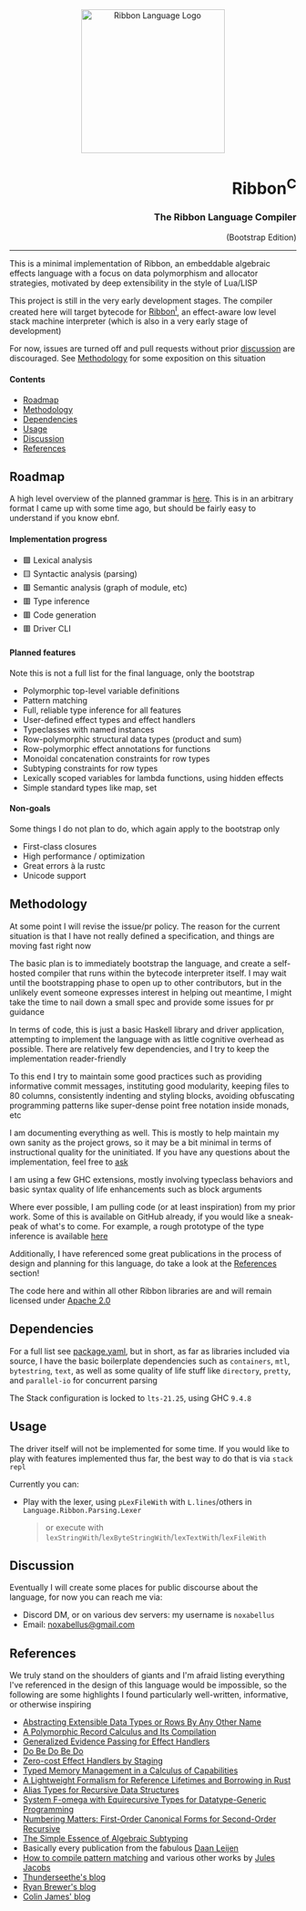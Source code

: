 <div align="center">
  <img style="height: 18em"
       alt="Ribbon Language Logo"
       src="https://ribbon-lang.github.io/images/logo_full.svg"
       />
</div>

<div align="right">
  <h1>Ribbon<sup>C</sup></h1>
  <h3>The Ribbon Language Compiler</h3>
  (Bootstrap Edition)
</div>

-----

This is a minimal implementation of Ribbon, an embeddable algebraic effects
language with a focus on data polymorphism and allocator strategies, motivated
by deep extensibility in the style of Lua/LISP

This project is still in the very early development stages. The compiler created
here will target bytecode for
[Ribbon<sup>I</sup>](https://github.com/ribbon-lang/ribboni), an effect-aware
low level stack machine interpreter (which is also in a very early stage of
development)

For now, issues are turned off and pull requests without prior
[discussion](#discussion) are discouraged. See [Methodology](#methodology) for
some exposition on this situation

#### Contents
- [Roadmap](#roadmap)
- [Methodology](#methodology)
- [Dependencies](#dependencies)
- [Usage](#usage)
- [Discussion](#discussion)
- [References](#references)


## Roadmap

A high level overview of the planned grammar is [here](grammar). This is in an
arbitrary format I came up with some time ago, but should be fairly easy to
understand if you know ebnf.

#### Implementation progress
- 🟩 Lexical analysis
- 🟨 Syntactic analysis (parsing)
- 🟥 Semantic analysis (graph of module, etc)
- 🟥 Type inference
- 🟥 Code generation
- 🟥 Driver CLI

#### Planned features
Note this is not a full list for the final language, only the bootstrap
- Polymorphic top-level variable definitions
- Pattern matching
- Full, reliable type inference for all features
- User-defined effect types and effect handlers
- Typeclasses with named instances
- Row-polymorphic structural data types (product and sum)
- Row-polymorphic effect annotations for functions
- Monoidal concatenation constraints for row types
- Subtyping constraints for row types
- Lexically scoped variables for lambda functions, using hidden effects
- Simple standard types like map, set

#### Non-goals
Some things I do not plan to do, which again apply to the bootstrap only
- First-class closures
- High performance / optimization
- Great errors à la rustc
- Unicode support


## Methodology

At some point I will revise the issue/pr policy. The reason for the current
situation is that I have not really defined a specification, and things are
moving fast right now

The basic plan is to immediately bootstrap the language, and create a
self-hosted compiler that runs within the bytecode interpreter itself. I may
wait until the bootstrapping phase to open up to other contributors, but in the
unlikely event someone expresses interest in helping out meantime, I might take
the time to nail down a small spec and provide some issues for pr guidance

In terms of code, this is just a basic Haskell library and driver application,
attempting to implement the language with as little cognitive overhead as
possible. There are relatively few dependencies, and I try to keep the
implementation reader-friendly

To this end I try to maintain some good practices such as providing informative
commit messages, instituting good modularity, keeping files to 80 columns,
consistently indenting and styling blocks, avoiding obfuscating programming
patterns like super-dense point free notation inside monads, etc

I am documenting everything as well. This is mostly to help maintain my own
sanity as the project grows, so it may be a bit minimal in terms of
instructional quality for the uninitiated. If you have any questions about the
implementation, feel free to [ask](#discussion)

I am using a few GHC extensions, mostly involving typeclass behaviors and basic
syntax quality of life enhancements such as block arguments

Where ever possible, I am pulling code (or at least inspiration) from my prior
work. Some of this is available on GitHub already, if you would like a
sneak-peak of what's to come. For example, a rough prototype of the type
inference is available [here](https://github.com/noxabellus/monoidal-rows)

Additionally, I have referenced some great publications in the process of design
and planning for this language, do take a look at the [References](#references)
section!

The code here and within all other Ribbon libraries are and will remain licensed
under [Apache 2.0](LICENSE)


## Dependencies

For a full list see [package.yaml](package.yaml), but in short, as far as
libraries included via source, I have the basic boilerplate dependencies such as
`containers`, `mtl`, `bytestring`, `text`, as well as some quality of life stuff
like `directory`, `pretty`, and `parallel-io` for concurrent parsing

The Stack configuration is locked to `lts-21.25`, using GHC `9.4.8`


## Usage

The driver itself will not be implemented for some time. If you would like to
play with features implemented thus far, the best way to do that is via
`stack repl`

Currently you can:
- Play with the lexer,
using `pLexFileWith`
with `L.lines`/others in `Language.Ribbon.Parsing.Lexer`
    > or execute with `lexStringWith`/`lexByteStringWith`/`lexTextWith`/`lexFileWith`
<!-- - Play with the parser, using `moduleHead`/`file`/etc
in combination with `parseByteStringWith`/`parseStringWith`/`parseFileWith` -->


## Discussion

Eventually I will create some places for public discourse about the language,
for now you can reach me via:
- Discord DM, or on various dev servers: my username is `noxabellus`
- Email: noxabellus@gmail.com


## References

We truly stand on the shoulders of giants and I'm afraid listing everything I've
referenced in the design of this language would be impossible, so the following
are some highlights I found particularly well-written, informative, or otherwise
inspiring

- [Abstracting Extensible Data Types or Rows By Any Other Name](https://dl.acm.org/doi/10.1145/3290325)
- [A Polymorphic Record Calculus and Its Compilation](https://dl.acm.org/doi/10.1145/218570.218572)
- [Generalized Evidence Passing for Effect Handlers](https://dl.acm.org/doi/10.1145/3473576)
- [Do Be Do Be Do](https://dl.acm.org/doi/10.1145/3009837.3009897)
- [Zero-cost Effect Handlers by Staging](https://se.informatik.uni-tuebingen.de/publications/schuster19zero.pdf)
- [Typed Memory Management in a Calculus of Capabilities](https://dl.acm.org/doi/10.1145/292540.292564)
- [A Lightweight Formalism for Reference Lifetimes and Borrowing in Rust](https://dl.acm.org/doi/10.1145/3443420)
- [Alias Types for Recursive Data Structures](https://dl.acm.org/doi/10.5555/867133)
- [System F-omega with Equirecursive Types for Datatype-Generic Programming](https://dl.acm.org/doi/10.1145/2837614.2837660)
- [Numbering Matters: First-Order Canonical Forms for Second-Order Recursive](https://dl.acm.org/doi/10.1145/1016848.1016872)
- [The Simple Essence of Algebraic Subtyping](https://dl.acm.org/doi/10.1145/3409006)
- Basically every publication from the fabulous
[Daan Leijen](https://www.microsoft.com/en-us/research/people/daan/publications/)
- [How to compile pattern matching](https://julesjacobs.com/notes/patternmatching/patternmatching.pdf)
and various other works by [Jules Jacobs](https://julesjacobs.com/)
- [Thunderseethe's blog](https://thunderseethe.dev/posts/type-inference/)
- [Ryan Brewer's blog](https://ryanbrewer.dev/posts/safe-mmm-with-coeffects.html)
- [Colin James' blog](https://compiler.club)
